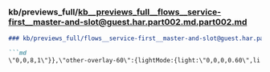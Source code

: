 ### kb/previews_full/kb__previews_full__flows__service-first__master-and-slot@guest.har.part002.md.part002.md

```md
### kb/previews_full/flows__service-first__master-and-slot@guest.har.part002.md (part 002)

```md
\"0,0,8,1\"}},\"other-overlay-60\":{lightMode:{light:\"0,0,0,0.60\",li
```

```

```
